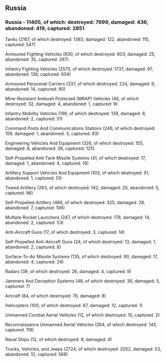 
 
 ## Russia
 
 ### Russia - 11405, of which: destroyed: 7699, damaged: 436, abandoned: 419, captured: 2851

 

 

 Tanks (2167, of which destroyed: 1383, damaged: 122, abandoned: 115, captured: 547)

 Armoured Fighting Vehicles (930, of which destroyed: 603, damaged: 25, abandoned: 35, captured: 267)

 Infantry Fighting Vehicles (2575, of which destroyed: 1737, damaged: 97, abandoned: 136, captured: 604)

 Armoured Personnel Carriers (337, of which destroyed: 224, damaged: 9, abandoned: 14, captured: 90)

 Mine-Resistant Ambush Protected (MRAP) Vehicles (46, of which destroyed: 32, damaged: 4, abandoned: 1, captured: 9)

 Infantry Mobility Vehicles (198, of which destroyed: 139, damaged: 6, abandoned: 2, captured: 51)

 Command Posts And Communications Stations (246, of which destroyed: 159, damaged: 1, abandoned: 3, captured: 83)

 Engineering Vehicles And Equipment (326, of which destroyed: 155, damaged: 8, abandoned: 38, captured: 125)

 Self-Propelled Anti-Tank Missile Systems (41, of which destroyed: 17, damaged: 1, abandoned: 4, captured: 19)

 Artillery Support Vehicles And Equipment (103, of which destroyed: 51, abandoned: 1, captured: 51)

 Towed Artillery (263, of which destroyed: 142, damaged: 20, abandoned: 5, captured: 96)

 Self-Propelled Artillery (466, of which destroyed: 325, damaged: 28, abandoned: 7, captured: 106)

 Multiple Rocket Launchers (247, of which destroyed: 178, damaged: 14, abandoned: 2, captured: 53)

 Anti-Aircraft Guns (17, of which destroyed: 3, captured: 14)

 Self-Propelled Anti-Aircraft Guns (24, of which destroyed: 13, damaged: 1, abandoned: 2, captured: 8)

 Surface-To-Air Missile Systems (135, of which destroyed: 90, damaged: 17, abandoned: 4, captured: 24)

 Radars (39, of which destroyed: 26, damaged: 4, captured: 9)

 Jammers And Deception Systems (48, of which destroyed: 36, damaged: 5, captured: 7)

 Aircraft (84, of which destroyed: 76, damaged: 8)

 Helicopters (100, of which destroyed: 87, damaged: 12, captured: 1)

 Unmanned Combat Aerial Vehicles (12, of which destroyed: 10, captured: 2)

 Reconnaissance Unmanned Aerial Vehicles (264, of which destroyed: 145, captured: 119)

 Naval Ships (12, of which destroyed: 8, damaged: 4)

 Trucks, Vehicles, and Jeeps (2724, of which destroyed: 2052, damaged: 53, abandoned: 51, captured: 568)

